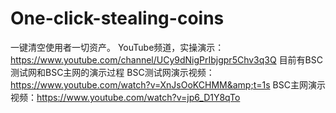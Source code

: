 # One-click-stealing-coins
一键清空使用者一切资产。
YouTube频道，实操演示：https://www.youtube.com/channel/UCy9dNigPrIbjgpr5Chv3q3Q
目前有BSC测试网和BSC主网的演示过程
BSC测试网演示视频：https://www.youtube.com/watch?v=XnJsOoKCHMM&amp;t=1s
BSC主网演示视频：https://www.youtube.com/watch?v=jp6_D1Y8qTo
